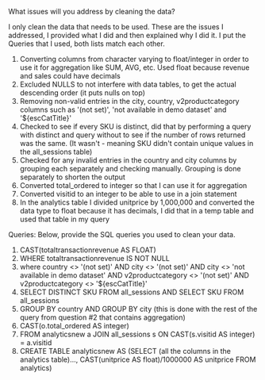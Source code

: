 What issues will you address by cleaning the data?

I only clean the data that needs to be used. These are the issues I addressed, I provided what I did and then explained why I did it. I put the Queries that I used, both lists match each other. 

1. Converting columns from character varying to float/integer in order to use it for aggregation like SUM, AVG, etc. Used float because revenue and sales could have decimals 
2. Excluded NULLS to not interfere with data tables, to get the actual descending order (it puts nulls on top)
3. Removing non-valid entries in the city, country, v2productcategory columns such as '(not set)', 'not available in demo dataset' and '${escCatTitle}'
4. Checked to see if every SKU is distinct, did that by performing a query with distinct and query without to see if the number of rows returned was the same. (It wasn't - meaning SKU didn't contain unique values in the all_sessions table)
5. Checked for any invalid entries in the country and city columns by grouping each separately and checking manually. Grouping is done separately to shorten the output
6. Converted total_ordered to integer so that I can use it for aggregation
7. Converted visitid to an integer to be able to use in a join statement 
8. In the analytics table I divided unitprice by 1,000,000 and converted the data type to float because it has decimals, I did that in a temp table and used that table in my query



Queries:
Below, provide the SQL queries you used to clean your data.
1. CAST(totaltransactionrevenue AS FLOAT)
2. WHERE totaltransactionrevenue IS NOT NULL
3. where country <> '(not set)' AND city <> '(not set)' AND city <> 'not available in demo dataset' AND v2productcategory <> '(not set)' AND v2productcategory <> '${escCatTitle}'
4. SELECT DISTINCT SKU FROM all_sessions AND SELECT SKU FROM all_sessions 
5. GROUP BY country AND GROUP BY city (this is done with the rest of the query from question #2 that contains aggregation)
6. CAST(o.total_ordered AS integer)
7. FROM analyticsnew a JOIN all_sessions s ON CAST(s.visitid AS integer) = a.visitid
8. CREATE TABLE analyticsnew AS (SELECT (all the columns in the analytics table)..., CAST(unitprice AS float)/1000000 AS unitprice FROM analytics)




